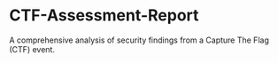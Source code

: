 # CTF-Assessment-Report
A comprehensive analysis of security findings from a Capture The Flag (CTF) event.
